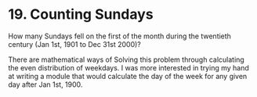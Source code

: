# 19. Counting Sundays

How many Sundays fell on the first of the month during the twentieth century (Jan 1st, 1901 to Dec 31st 2000)?

There are mathematical ways of Solving this problem through calculating the even distribution of weekdays.  I was more interested in trying my hand at writing a module that would calculate the day of the week for any given day after Jan 1st, 1900.

